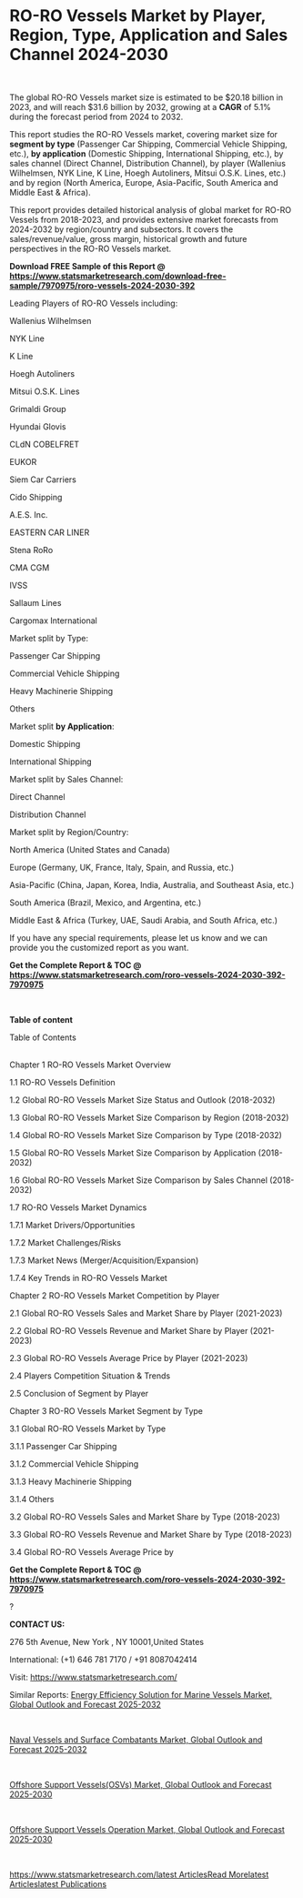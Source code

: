 <h1>RO-RO Vessels Market by Player, Region, Type, Application and Sales Channel 2024-2030</h1><br/><p>The global RO-RO Vessels market size is estimated to be $20.18 billion in 2023, and will reach $31.6 billion by 2032, growing at a <strong>CAGR</strong> of 5.1% during the forecast period from 2024 to 2032.</p>
 
 
 
 <p>This report studies the RO-RO Vessels market, covering market size for <strong>segment by type</strong> (Passenger Car Shipping, Commercial Vehicle Shipping, etc.), <strong>by application</strong> (Domestic Shipping, International Shipping, etc.), by sales channel (Direct Channel, Distribution Channel), by player (Wallenius Wilhelmsen, NYK Line, K Line, Hoegh Autoliners, Mitsui O.S.K. Lines, etc.) and by region (North America, Europe, Asia-Pacific, South America and Middle East & Africa).</p>
 
 
 
 <p>This report provides detailed historical analysis of global market for RO-RO Vessels from 2018-2023, and provides extensive market forecasts from 2024-2032 by region/country and subsectors. It covers the sales/revenue/value, gross margin, historical growth and future perspectives in the RO-RO Vessels market.</p>
 
 
 
 <p><strong>Download FREE Sample of this Report @ <a href="https://www.statsmarketresearch.com/download-free-sample/7970975/roro-vessels-2024-2030-392">https://www.statsmarketresearch.com/download-free-sample/7970975/roro-vessels-2024-2030-392</a></strong></p>
 
 
 
 <p>Leading Players of RO-RO Vessels including:</p>
 
 
 
 <p>Wallenius Wilhelmsen</p>
 
 
 
 <p>NYK Line</p>
 
 
 
 <p>K Line</p>
 
 
 
 <p>Hoegh Autoliners</p>
 
 
 
 <p>Mitsui O.S.K. Lines</p>
 
 
 
 <p>Grimaldi Group</p>
 
 
 
 <p>Hyundai Glovis</p>
 
 
 
 <p>CLdN COBELFRET</p>
 
 
 
 <p>EUKOR</p>
 
 
 
 <p>Siem Car Carriers</p>
 
 
 
 <p>Cido Shipping</p>
 
 
 
 <p>A.E.S. Inc.</p>
 
 
 
 <p>EASTERN CAR LINER</p>
 
 
 
 <p>Stena RoRo</p>
 
 
 
 <p>CMA CGM</p>
 
 
 
 <p>IVSS</p>
 
 
 
 <p>Sallaum Lines</p>
 
 
 
 <p>Cargomax International</p>
 
 
 
 <p>Market split by Type:</p>
 
 
 
 <p>Passenger Car Shipping</p>
 
 
 
 <p>Commercial Vehicle Shipping</p>
 
 
 
 <p>Heavy Machinerie Shipping</p>
 
 
 
 <p>Others</p>
 
 
 
 <p>Market split <strong>by Application</strong>:</p>
 
 
 
 <p>Domestic Shipping</p>
 
 
 
 <p>International Shipping</p>
 
 
 
 <p>Market split by Sales Channel:</p>
 
 
 
 <p>Direct Channel</p>
 
 
 
 <p>Distribution Channel</p>
 
 
 
 <p>Market split by Region/Country:</p>
 
 
 
 <p>North America (United States and Canada)</p>
 
 
 
 <p>Europe (Germany, UK, France, Italy, Spain, and Russia, etc.)</p>
 
 
 
 <p>Asia-Pacific (China, Japan, Korea, India, Australia, and Southeast Asia, etc.)</p>
 
 
 
 <p>South America (Brazil, Mexico, and Argentina, etc.)</p>
 
 
 
 <p>Middle East & Africa (Turkey, UAE, Saudi Arabia, and South Africa, etc.)</p>
 
 
 
 <p>If you have any special requirements, please let us know and we can provide you the customized report as you want.</p>
 
 
 
 <div><b>Get the Complete Report & TOC @ <a href="https://www.statsmarketresearch.com/roro-vessels-2024-2030-392-7970975">https://www.statsmarketresearch.com/roro-vessels-2024-2030-392-7970975</a></b></div>
 
 
 
 <p><br />
 
 <b>Table of content</b></p>
 
 
 
 <p>Table of Contents<br />
 
 <br />
 
 Chapter 1 RO-RO Vessels Market Overview<br />
 
 1.1 RO-RO Vessels Definition<br />
 
 1.2 Global RO-RO Vessels Market Size Status and Outlook (2018-2032)<br />
 
 1.3 Global RO-RO Vessels Market Size Comparison by Region (2018-2032)<br />
 
 1.4 Global RO-RO Vessels Market Size Comparison by Type (2018-2032)<br />
 
 1.5 Global RO-RO Vessels Market Size Comparison by Application (2018-2032)<br />
 
 1.6 Global RO-RO Vessels Market Size Comparison by Sales Channel (2018-2032)<br />
 
 1.7 RO-RO Vessels Market Dynamics<br />
 
 1.7.1 Market Drivers/Opportunities<br />
 
 1.7.2 Market Challenges/Risks<br />
 
 1.7.3 Market News (Merger/Acquisition/Expansion)<br />
 
 1.7.4 Key Trends in RO-RO Vessels Market<br />
 
 Chapter 2 RO-RO Vessels Market Competition by Player<br />
 
 2.1 Global RO-RO Vessels Sales and Market Share by Player (2021-2023)<br />
 
 2.2 Global RO-RO Vessels Revenue and Market Share by Player (2021-2023)<br />
 
 2.3 Global RO-RO Vessels Average Price by Player (2021-2023)<br />
 
 2.4 Players Competition Situation & Trends<br />
 
 2.5 Conclusion of Segment by Player<br />
 
 Chapter 3 RO-RO Vessels Market Segment by Type<br />
 
 3.1 Global RO-RO Vessels Market by Type<br />
 
 3.1.1 Passenger Car Shipping<br />
 
 3.1.2 Commercial Vehicle Shipping<br />
 
 3.1.3 Heavy Machinerie Shipping<br />
 
 3.1.4 Others<br />
 
 3.2 Global RO-RO Vessels Sales and Market Share by Type (2018-2023)<br />
 
 3.3 Global RO-RO Vessels Revenue and Market Share by Type (2018-2023)<br />
 
 3.4 Global RO-RO Vessels Average Price by</p>
 
 
 
 <div><b>Get the Complete Report & TOC @ <a href="https://www.statsmarketresearch.com/roro-vessels-2024-2030-392-7970975">https://www.statsmarketresearch.com/roro-vessels-2024-2030-392-7970975</a></b></div>
 
 
 
 <p>? </p>
 
 
 
 <p><b>CONTACT US:</b><br />
 
 276 5th Avenue, New York , NY 10001,United States<br />
 
 International: (+1) 646 781 7170 / +91 8087042414<br />
 
 Visit: <a href="https://www.statsmarketresearch.com/">https://www.statsmarketresearch.com/</a><br />
 
 Similar Reports: <a href="https://www.statsmarketresearch.com/roro-vessels-2024-2030-392-7970975">Energy Efficiency Solution for Marine Vessels Market, Global Outlook and Forecast 2025-2032</a><br />
 
 <br />
 
 <a href="https://www.statsmarketresearch.com/roro-vessels-2024-2030-392-7970975">Naval Vessels and Surface Combatants Market, Global Outlook and Forecast 2025-2032</a><br />
 
 <br />
 
 <a href="https://www.statsmarketresearch.com/roro-vessels-2024-2030-392-7970975">Offshore Support Vessels(OSVs) Market, Global Outlook and Forecast 2025-2030</a><br />
 
 <br />
 
 <a href="https://www.statsmarketresearch.com/roro-vessels-2024-2030-392-7970975">Offshore Support Vessels Operation Market, Global Outlook and Forecast 2025-2030</a><br />
 
 <br />
 
 <a href="https://gyeongbokgung.com">https://www.statsmarketresearch.com/</a><a href="https://hallyeomaritime.com">latest Articles</a><a href="https://jingwansa.com">Read More</a><a href="https://nguoiviet.jp/">latest Articles</a><a href="https://www.intelmarketresearch.com/">latest Publications</a></p>